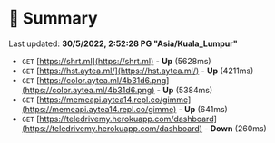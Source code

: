 # 📖 Summary
Last updated: **30/5/2022, 2:52:28 PG "Asia/Kuala_Lumpur"**

- `GET` [https://shrt.ml](https://shrt.ml) - **Up** (5628ms)
- `GET` [https://hst.aytea.ml/](https://hst.aytea.ml/) - **Up** (4211ms)
- `GET` [https://color.aytea.ml/4b31d6.png](https://color.aytea.ml/4b31d6.png) - **Up** (5384ms)
- `GET` [https://memeapi.aytea14.repl.co/gimme](https://memeapi.aytea14.repl.co/gimme) - **Up** (641ms)
- `GET` [https://teledrivemy.herokuapp.com/dashboard](https://teledrivemy.herokuapp.com/dashboard) - **Down** (260ms)
